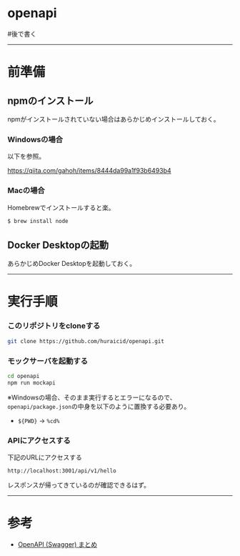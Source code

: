 # openapi
#後で書く

---

# 前準備
## npmのインストール
npmがインストールされていない場合はあらかじめインストールしておく。

### Windowsの場合
以下を参照。

https://qiita.com/gahoh/items/8444da99a1f93b6493b4

### Macの場合
Homebrewでインストールすると楽。

```bash
$ brew install node
```

## Docker Desktopの起動
あらかじめDocker Desktopを起動しておく。

---

# 実行手順
### このリポジトリをcloneする

```bash
git clone https://github.com/huraicid/openapi.git
```


### モックサーバを起動する
```bash
cd openapi
npm run mockapi
```

※Windowsの場合、そのまま実行するとエラーになるので、`openapi/package.json`の中身を以下のように置換する必要あり。

- `${PWD}` → `%cd%`


### APIにアクセスする

下記のURLにアクセスする

```
http://localhost:3001/api/v1/hello
```

レスポンスが帰ってきているのが確認できるはず。


---

# 参考
- [OpenAPI (Swagger) まとめ](https://qiita.com/KNR109/items/7e094dba6bcf37ed73cf)
